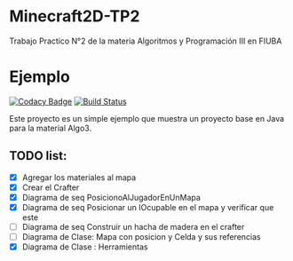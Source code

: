 # Minecraft2D-TP2
Trabajo Practico N°2 de la materia Algoritmos y Programación III en FIUBA


Ejemplo                                                                                                                                                                 
==========

[![Codacy Badge](https://api.codacy.com/project/badge/Grade/83fa2d9475b14331be42cd2cb68ace3a)](https://app.codacy.com/app/nbisso/AlgoCraft2D-TP2?utm_source=github.com&utm_medium=referral&utm_content=BrenduAb/AlgoCraft2D-TP2&utm_campaign=Badge_Grade_Dashboard)
[![Build Status](https://travis-ci.org/BrenduAb/AlgoCraft2D-TP2.svg?branch=master)](https://travis-ci.org/BrenduAb/AlgoCraft2D-TP2)

Este proyecto es un simple ejemplo que muestra un proyecto base en Java para la material Algo3.

## TODO list:

- [X] Agregar los materiales al mapa
- [X] Crear el Crafter
- [X] Diagrama de seq PosicionoAlJugadorEnUnMapa
- [X] Diagrama de seq Posicionar un IOcupable en el mapa y verificar que este
- [ ] Diagrama de seq Construir un hacha de madera en el crafter
- [ ] Diagrama de Clase: Mapa con posicion y Celda y sus referencias
- [X] Diagrama de Clase : Herramientas
